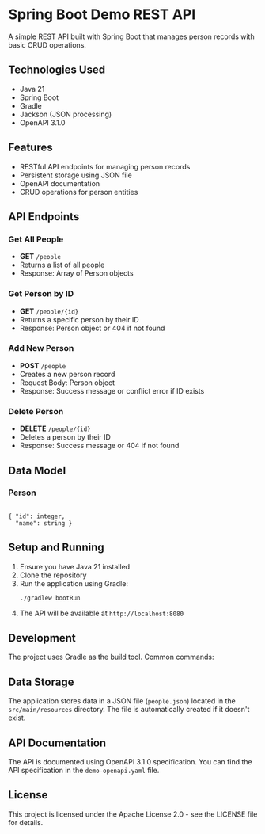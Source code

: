 # Spring Boot Demo REST API

A simple REST API built with Spring Boot that manages person records with basic CRUD operations.

## Technologies Used

- Java 21
- Spring Boot
- Gradle
- Jackson (JSON processing)
- OpenAPI 3.1.0


## Features

- RESTful API endpoints for managing person records
- Persistent storage using JSON file
- OpenAPI documentation
- CRUD operations for person entities

## API Endpoints

### Get All People
- **GET** `/people`
- Returns a list of all people
- Response: Array of Person objects

### Get Person by ID
- **GET** `/people/{id}`
- Returns a specific person by their ID
- Response: Person object or 404 if not found

### Add New Person
- **POST** `/people`
- Creates a new person record
- Request Body: Person object
- Response: Success message or conflict error if ID exists

### Delete Person
- **DELETE** `/people/{id}`
- Deletes a person by their ID
- Response: Success message or 404 if not found

## Data Model

### Person
```

{ "id": integer,
  "name": string }

```

## Setup and Running

1. Ensure you have Java 21 installed
2. Clone the repository
3. Run the application using Gradle:
   ```bash
   ./gradlew bootRun
   ```
4. The API will be available at `http://localhost:8080`

## Development

The project uses Gradle as the build tool. Common commands:


## Data Storage

The application stores data in a JSON file (`people.json`) located in the `src/main/resources` directory. The file is automatically created if it doesn't exist.

## API Documentation

The API is documented using OpenAPI 3.1.0 specification. You can find the API specification in the `demo-openapi.yaml` file.

## License

This project is licensed under the Apache License 2.0 - see the LICENSE file for details.